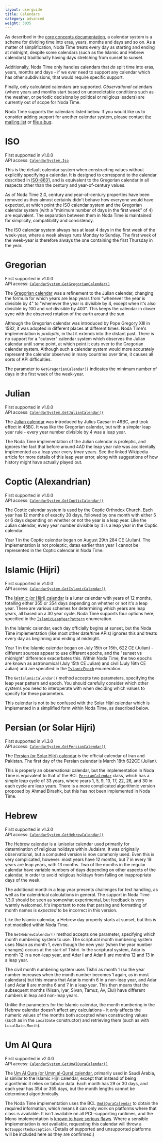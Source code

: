 ```yaml
---
layout: userguide
title: Calendars
category: advanced
weight: 3035
---
```


As described in the [core concepts documentation](concepts.html), a calendar system is a scheme
for dividing time into eras, years, months and days and so on. As a matter of simplification,
Noda Time treats every day as starting and ending at midnight, despite some calendars (such as
the Islamic and Hebrew calendars) traditionally having days stretching from sunset to sunset.

Additionally, Noda Time only handles calendars that *do* split time into eras, years, months and days - if we ever need to support any calendar which has other subdivisions, that would require specific
support.

Finally, only calculated calendars are supported. *Observational* calendars (where years and months
start based on unpredictable conditions such as the weather, or periodic decisions by political or religious leaders)
are currently out of scope for Noda Time.

Noda Time supports the calendars listed below. If you would like us to consider adding support for
another calendar system, please contact [the mailing list](http://groups.google.com/group/noda-time) or
[file a bug](https://code.google.com/p/noda-time/issues/list).

ISO
===

First supported in v1.0.0  
API access: [`CalendarSystem.Iso`](noda-property://NodaTime.CalendarSystem.Iso)

This is the default calendar system when constructing values without explicitly specifying a calendar.
It is designed to correspond to the calendar described in [ISO-8601](http://en.wikipedia.org/wiki/ISO_8601),
and is equivalent to the Gregorian calendar in all respects other than the century and year-of-century values.

As of Noda Time 2.0, century and year-of-century properties have been removed as they almost certainly didn't
behave how everyone would have expected, at which point the ISO calendar system and the Gregorian calendar system
(with a "minimum number of days in the first week" of 4) are equivalent. The separation between them in Noda Time
is maintained for simplicity, compatibility and consistency.

The ISO calendar system always has at least 4 days in the first week of the week-year, where a week always
runs Monday to Sunday. The first week of the week-year is therefore always the one containing the first Thursday
in the year.

Gregorian
===

First supported in v1.0.0  
API access: [`CalendarSystem.GetGregorianCalendar()`](noda-method://NodaTime.CalendarSystem.GetGregorianCalendar)

The [Gregorian calendar](http://en.wikipedia.org/wiki/Gregorian_calendar) was a refinement to the Julian calendar,
changing the formula for which years are leap years from "whenever the year is divisible by 4" to
"whenever the year is divisible by 4, except when it's also divisible by 100 and *not* divisible by 400". This keeps
the calendar in closer sync with the observed rotation of the earth around the sun.

Although the Gregorian calendar was introduced by Pope Gregory XIII in 1582, it was adopted in different places
at different times. Noda Time's implementation is *proleptic*, in that it extends into the distant past. There is
no support for a "cutover" calendar system which observes the Julian calendar until some point, at which point it
cuts over to the Gregorian calendar system. Although such a calendar system would more accurately represent
the calendar observed in many countries over time, it causes all sorts of API difficulties.

The parameter to `GetGregorianCalendar()` indicates the minimum number of days in the first week of the week-year.

Julian
===

First supported in v1.0.0  
API access: [`CalendarSystem.GetJulianCalendar()`](noda-method://NodaTime.CalendarSystem.GetJulianCalendar)

The [Julian calendar](http://en.wikipedia.org/wiki/Julian_calendar) was introduced by Julius Caesar in 46BC, and took
effect in 45BC. It was like the Gregorian calendar, but with a simpler leap year rule - every year number divisible by
4 was a leap year.

The Noda Time implementation of the Julian calendar is proleptic, and ignores the fact that before around 4AD the leap
year rule was accidentally implemented as a leap year every *three* years. See the linked Wikipedia article for more
details of this leap year error, along with suggestions of how history might have actually played out.

Coptic (Alexandrian)
===

First supported in v1.0.0  
API access: [`CalendarSystem.GetCopticCalendar()`](noda-method://NodaTime.CalendarSystem.GetCopticCalendar)

The Coptic calendar system is used by the Coptic Orthodox Church. Each year has 12 months of exactly 30 days, followed by
one month with either 5 or 6 days depending on whether or not the year is a leap year. Like the Julian calendar,
every year number divisible by 4 is a leap year in the Coptic calendar.

Year 1 in the Coptic calendar began on August 29th 284 CE (Julian). The implementation is not proleptic;
dates earlier than year 1 cannot be represented in the Coptic calendar in Noda Time.

Islamic (Hijri)
===

First supported in v1.0.0  
API access: [`CalendarSystem.GetIslamicCalendar()`](noda-method://NodaTime.CalendarSystem.GetIslamicCalendar)

The [Islamic (or Hijri) calendar](http://en.wikipedia.org/wiki/Islamic_calendar) is a lunar calendar with years of 12
months, totalling either 355 or 354 days depending on whether or not it's a leap year. There are various schemes
for determining which years are leap years, all based on a 30 year cycle. Noda Time supports four options here,
specified in the [`IslamicLeapYearPattern`](noda-type://NodaTime.Calendars.IslamicLeapYearPattern) enumeration.

In the Islamic calendar, each day officially begins at sunset, but the Noda Time implementation (like most other date/time
APIs) ignores this and treats every day as beginning and ending at midnight.

Year 1 in the Islamic calendar began on July 15th or 16th, 622 CE (Julian) - different sources appear to use different
epochs, and the "sunset vs midnight" difference exacerbates this. Within Noda Time, the two epochs are known as
astronomical (July 15th CE Julian) and civil (July 16th CE Julian) and are specified in the
[`IslamicEpoch`](noda-type://NodaTime.Calendars.IslamicEpoch) enumeration.

The `GetIslamicCalendar()` method accepts two parameters, specifying the leap year pattern and epoch. You should carefully
consider which other systems you need to interoperate with when deciding which values to specify for these parameters.

This calendar is not to be confused with the Solar Hijri calendar which is implemented in a simplified form within
Noda Time, as described below.

Persian (or Solar Hijri)
===

First supported in v1.3.0  
API access: [`CalendarSystem.GetPersianCalendar()`](noda-method://NodaTime.CalendarSystem.GetPersianCalendar)

The [Persian (or Solar Hijri) calendar](http://en.wikipedia.org/wiki/Solar_Hijri_calendar) is the official calendar of
Iran and Pakistan. The first day of the Persian calendar is March 18th 622CE (Julian).

This is properly an observational calendar, but the implementation in Noda Time is equivalent to that of
the BCL [`PersianCalendar`](http://msdn.microsoft.com/en-us/library/system.globalization.persiancalendar.aspx) class,
which has a simple leap cycle of 33 years, where years 1, 5, 9, 13, 17, 22, 26, and 30 in each cycle are leap years.
There is a more complicated algorithmic version proposed by Ahmad Birashk, but this has not been implemented in Noda Time.

Hebrew
===

First supported in v1.3.0  
API access: [`CalendarSystem.GetHebrewCalendar()`](noda-method://NodaTime.CalendarSystem.GetHebrewCalendar)

The [Hebrew calendar](http://en.wikipedia.org/wiki/Hebrew_calendar) is a lunisolar calendar used primarily for determination
of religious holidays within Judaism. It was originally observational, but a computed version is now commonly used. Even
this is very complicated, however: most years have 12 months, but 7 in every 19 years are leap years, with 13 months. Two
of the months in the regular calendar have variable numbers of days depending on other aspects of the calendar, in order
to avoid religious holidays from falling on inappropriate days of the week.

The additional month in a leap year presents challenges for text handling, as well as for calendrical calculations in general.
The support in Noda Time 1.3.0 should be seen as somewhat experimental, but feedback is very warmly welcomed. It's important
to note that parsing and formatting of month names is *expected* to be incorrect in this version.

Like the Islamic calendar, a Hebrew day properly starts at sunset, but this is not modelled within Noda Time.

The `GetHebrewCalendar()` method accepts one parameter, specifying which month numbering system to use. The scriptural
month numbering system uses Nisan as month 1, even though the new year (when the year number changes) occurs at the start of
Tishri. In the scriptural system, Adar is month 12 in a non-leap year, and Adar I and Adar II are months 12 and 13 in a leap year.

The civil month numbering system uses Tishri as month 1 (so the year number increases when the month number becomes 1 again,
as in most calendars) but this means that Adar is month 6 in a non-leap year, and Adar I and Adar II are months 6 and 7 in a leap year.
This then means that the subsequent months (Nisan, Iyar, Sivan, Tamuz, Av, Elul) have different numbers in leap and non-leap years.

Unlike the parameters for the Islamic calendar, the month numbering in the Hebrew calendar doesn't affect any calculations - it *only*
affects the numeric values of the months both accepted when constructing values (such as in the `LocalDate` constructor)
and retrieving them (such as with `LocalDate.Month`).

Um Al Qura
===

First supported in v2.0.0  
API access: [`CalendarSystem.GetUmAlQuraCalendar()`](noda-method://NodaTime.CalendarSystem.GetUmAlQuraCalendar)

The [Um Al Qura (or Umm al-Qura) calendar](http://en.wikipedia.org/wiki/Islamic_calendar#Saudi_Arabia.27s_Umm_al-Qura_calendar),
primarily used in Saudi Arabia, is similar to the Islamic Hijri calendar, except that instead of being algorithmic it relies on
tabular data. Each month has 29 or 30 days, and each year has 354 or 355 days, but the month lengths cannot be determined
algorithmically.

The Noda Time implementation uses the BCL
[`UmAlQuraCalendar`](http://msdn.microsoft.com/en-us/library/system.globalization.umalquracalendar.aspx) to obtain the required
information, which means it can only work on platforms where that class is available. It isn't available on all PCL-supporting runtimes,
and the Mono implementation is [known to have serious flaws](https://bugzilla.xamarin.com/show_bug.cgi?id=21930). Where a sensible
implementation is not available, requesting this calendar will throw a `NotSupportedException`. (Details of supported and unsupported
platforms will be included here as they are confirmed.)
